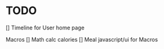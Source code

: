 # TODO


[] Timeline for User home page


Macros
[] Math calc calories
[] Meal javascript/ui for Macros
